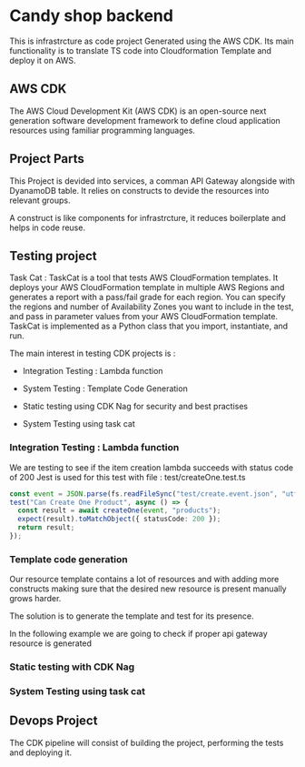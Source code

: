# Candy shop backend

This is infrastrcture as code project Generated using the AWS CDK.
Its main functionality is to translate TS code into Cloudformation Template and deploy it on AWS.

## AWS CDK

The AWS Cloud Development Kit (AWS CDK) is an open-source next generation software development framework to define cloud application resources using familiar programming languages.

## Project Parts

This Project is devided into services, a comman API Gateway alongside with DyanamoDB table. It relies on constructs to devide the resources into relevant groups.

A construct is like components for infrastrcture, it reduces boilerplate and helps in code reuse.

## Testing project

Task Cat : TaskCat is a tool that tests AWS CloudFormation templates. It deploys your AWS CloudFormation template in multiple AWS Regions and generates a report with a pass/fail grade for each region. You can specify the regions and number of Availability Zones you want to include in the test, and pass in parameter values from your AWS CloudFormation template. TaskCat is implemented as a Python class that you import, instantiate, and run.

The main interest in testing CDK projects is :

- Integration Testing : Lambda function

- System Testing : Template Code Generation

- Static testing using CDK Nag for security and best practises

- System Testing using task cat

### Integration Testing : Lambda function

We are testing to see if the item creation lambda succeeds with status code of 200
Jest is used for this test with file : test/createOne.test.ts

```typescript
const event = JSON.parse(fs.readFileSync("test/create.event.json", "utf-8"));
test("Can Create One Product", async () => {
  const result = await createOne(event, "products");
  expect(result).toMatchObject({ statusCode: 200 });
  return result;
});

```

### Template code generation

Our resource template contains a lot of resources and with adding more constructs making sure that the desired new resource is present manually grows harder.

The solution is to generate the template and test for its presence.

In the following example we are going to check if proper api gateway resource is generated

### Static testing with CDK Nag

### System Testing using task cat

## Devops Project

The CDK pipeline will consist of building the project, performing the tests and deploying it.

